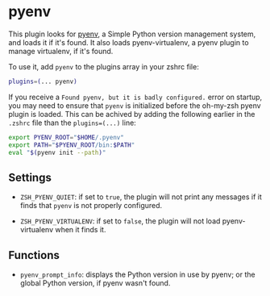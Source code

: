 # pyenv

This plugin looks for [pyenv](https://github.com/pyenv/pyenv), a Simple Python version
management system, and loads it if it's found. It also loads pyenv-virtualenv, a pyenv
plugin to manage virtualenv, if it's found.

To use it, add `pyenv` to the plugins array in your zshrc file:

```zsh
plugins=(... pyenv)
```

If you receive a `Found pyenv, but it is badly configured.` error on startup, you may need to ensure that `pyenv` is initialized before the oh-my-zsh pyenv plugin is loaded. This can be achived by adding the following earlier in the `.zshrc` file than the `plugins=(...)` line:

```zsh
export PYENV_ROOT="$HOME/.pyenv"
export PATH="$PYENV_ROOT/bin:$PATH"
eval "$(pyenv init --path)"
```

## Settings

- `ZSH_PYENV_QUIET`: if set to `true`, the plugin will not print any messages if it
  finds that `pyenv` is not properly configured.

- `ZSH_PYENV_VIRTUALENV`: if set to `false`, the plugin will not load pyenv-virtualenv
  when it finds it.

## Functions

- `pyenv_prompt_info`: displays the Python version in use by pyenv; or the global Python
  version, if pyenv wasn't found.
